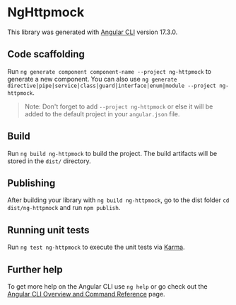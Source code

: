 # NgHttpmock

This library was generated with [Angular CLI](https://github.com/angular/angular-cli) version 17.3.0.

## Code scaffolding

Run `ng generate component component-name --project ng-httpmock` to generate a new component. You can also use `ng generate directive|pipe|service|class|guard|interface|enum|module --project ng-httpmock`.
> Note: Don't forget to add `--project ng-httpmock` or else it will be added to the default project in your `angular.json` file. 

## Build

Run `ng build ng-httpmock` to build the project. The build artifacts will be stored in the `dist/` directory.

## Publishing

After building your library with `ng build ng-httpmock`, go to the dist folder `cd dist/ng-httpmock` and run `npm publish`.

## Running unit tests

Run `ng test ng-httpmock` to execute the unit tests via [Karma](https://karma-runner.github.io).

## Further help

To get more help on the Angular CLI use `ng help` or go check out the [Angular CLI Overview and Command Reference](https://angular.io/cli) page.
